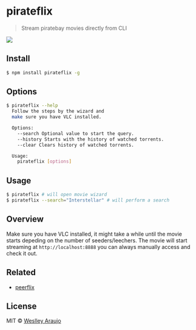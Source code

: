 # pirateflix

> Stream piratebay movies directly from CLI

<img src="./preview.png" />

## Install

```sh
$ npm install pirateflix -g
```

## Options

```sh
$ pirateflix --help
  Follow the steps by the wizard and
  make sure you have VLC installed.

  Options:
    --search Optional value to start the query.
    --history Starts with the history of watched torrents.
    --clear Clears history of watched torrents.

  Usage:
    pirateflix [options]
```


## Usage

```sh
$ pirateflix # will open movie wizard
$ pirateflix --search="Interstellar" # will perform a search
```

## Overview

Make sure you have VLC installed, it might take a while until the movie starts depeding on the number
of seeders/leechers. The movie will start streaming at `http://localhost:8888` you can always
manually access and check it out.

## Related

* [peerflix](https://github.com/mafintosh/peerflix)

## License

MIT © [Weslley Araujo](https://twitter.com/_weslleyaraujo)
